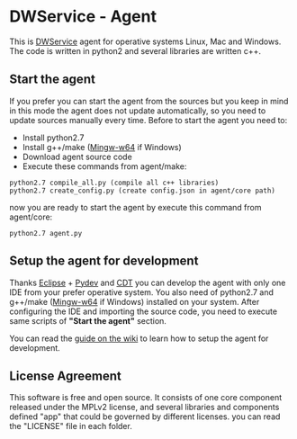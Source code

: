 # DWService - Agent
This is [DWService](https://www.dwservice.net) agent for operative systems Linux, Mac and Windows.
The code is written in python2 and several libraries are written c++. 

## Start the agent
If you prefer you can start the agent from the sources but you keep in mind in this mode the agent does not update automatically, so you need to update sources manually every time. Before to start the agent you need to:
- Install python2.7
- Install g++/make ([Mingw-w64](https://mingw-w64.org) if Windows)
- Download agent source code
- Execute these commands from agent/make:

```
python2.7 compile_all.py (compile all c++ libraries)
python2.7 create_config.py (create config.json in agent/core path)
```

now you are ready to start the agent by execute this command from agent/core:
```
python2.7 agent.py
```


## Setup the agent for development
Thanks [Eclipse](https://www.eclipse.org) + [Pydev](https://marketplace.eclipse.org/content/pydev-python-ide-eclipse) and [CDT](https://marketplace.eclipse.org/content/complete-eclipse-cc-ide) you can develop the agent with only one IDE from your prefer operative system. You also need of python2.7 and g++/make ([Mingw-w64](https://mingw-w64.org) if Windows) installed on your system. After configuring the IDE and importing the source code, you need to execute same scripts of **"Start the agent"** section.

You can read the [guide on the wiki](https://github.com/dwservice/agent/wiki/Setup-the-agent-for-development) to learn how to setup the agent for development.

## License Agreement
This software is free and open source. 
It consists of one core component released under the MPLv2 license, and several libraries and components defined "app" that could be governed by different licenses. you can read the "LICENSE" file in each folder.